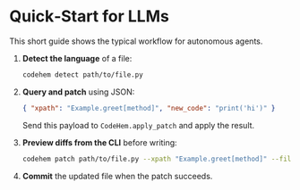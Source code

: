 # Quick‑Start for LLMs

This short guide shows the typical workflow for autonomous agents.

1. **Detect the language** of a file:

   ```bash
   codehem detect path/to/file.py
   ```

2. **Query and patch** using JSON:

   ```json
   { "xpath": "Example.greet[method]", "new_code": "print('hi')" }
   ```

   Send this payload to `CodeHem.apply_patch` and apply the result.

3. **Preview diffs from the CLI** before writing:

   ```bash
   codehem patch path/to/file.py --xpath "Example.greet[method]" --file update.txt --dry-run
   ```

4. **Commit** the updated file when the patch succeeds.
